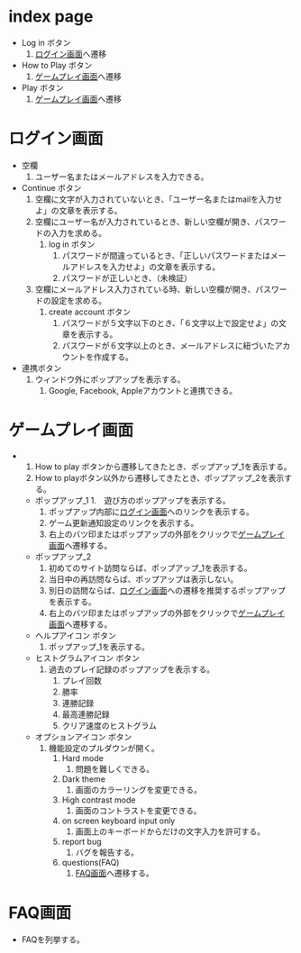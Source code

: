 # index page
- Log in ボタン
  1. [ログイン画面](#ログイン画面)へ遷移
- How to Play ボタン
  1. [ゲームプレイ画面](#ゲームプレイ画面)へ遷移
- Play ボタン
  1. [ゲームプレイ画面](#ゲームプレイ画面)へ遷移

# ログイン画面
- 空欄
  1. ユーザー名またはメールアドレスを入力できる。    
- Continue ボタン
  1. 空欄に文字が入力されていないとき、「ユーザー名またはmailを入力せよ」の文章を表示する。
  1. 空欄にユーザー名が入力されているとき、新しい空欄が開き、パスワードの入力を求める。
     1. log in ボタン
        1. パスワードが間違っているとき、「正しいパスワードまたはメールアドレスを入力せよ」の文章を表示する。
        1. パスワードが正しいとき、（未検証）
  1. 空欄にメールアドレス入力されている時、新しい空欄が開き、パスワードの設定を求める。
     1. create account ボタン
        1. パスワードが５文字以下のとき、「６文字以上で設定せよ」の文章を表示する。
        1. パスワードが６文字以上のとき、メールアドレスに紐づいたアカウントを作成する。
- 連携ボタン
  1. ウィンドウ外にポップアップを表示する。
     1. Google, Facebook, Appleアカウントと連携できる。

# ゲームプレイ画面
- 1. How to play ボタンから遷移してきたとき、ポップアップ_1を表示する。
  1. How to playボタン以外から遷移してきたとき、ポップアップ_2を表示する。
  - ポップアップ_1
    1.　遊び方のポップアップを表示する。
    1. ポップアップ内部に[ログイン画面](#ログイン画面)へのリンクを表示する。
    1. ゲーム更新通知設定のリンクを表示する。
    1. 右上のバツ印またはポップアップの外部をクリックで[ゲームプレイ画面](#ゲームプレイ画面)へ遷移する。
  - ポップアップ_2
    1. 初めてのサイト訪問ならば、ポップアップ_1を表示する。
    1. 当日中の再訪問ならば、ポップアップは表示しない。
    1. 別日の訪問ならば、[ログイン画面](#ログイン画面)への遷移を推奨するポップアップを表示する。
      1. 右上のバツ印またはポップアップの外部をクリックで[ゲームプレイ画面](#ゲームプレイ画面)へ遷移する。
  - ヘルプアイコン ボタン
    1. ポップアップ_1を表示する。
  - ヒストグラムアイコン ボタン
    1. 過去のプレイ記録のポップアップを表示する。
       1. プレイ回数
       1. 勝率
       1. 連勝記録
       1. 最高連勝記録
       1. クリア速度のヒストグラム
  - オプションアイコン ボタン
    1. 機能設定のプルダウンが開く。
       1. Hard mode
          1. 問題を難しくできる。
       1. Dark theme
          1. 画面のカラーリングを変更できる。
       1. High contrast mode
          1. 画面のコントラストを変更できる。
       1. on screen keyboard input only
          1. 画面上のキーボードからだけの文字入力を許可する。
       1. report bug
          1. バグを報告する。
       1. questions(FAQ)
          1. [FAQ画面](#FAQ画面)へ遷移する。

# FAQ画面
- FAQを列挙する。
